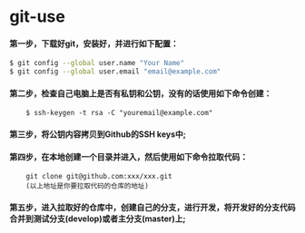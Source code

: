 # git-use
#### 第一步，下载好git，安装好，并进行如下配置：
``` bash
$ git config --global user.name "Your Name"
$ git config --global user.email "email@example.com"
```
		
#### 第二步，检查自己电脑上是否有私钥和公钥，没有的话使用如下命令创建：
		$ ssh-keygen -t rsa -C "youremail@example.com"
#### 第三步，将公钥内容拷贝到Github的SSH keys中;
#### 第四步，在本地创建一个目录并进入，然后使用如下命令拉取代码：
		git clone git@github.com:xxx/xxx.git
		(以上地址是你要拉取代码的仓库的地址)
#### 第五步，进入拉取好的仓库中，创建自己的分支，进行开发，将开发好的分支代码合并到测试分支(develop)或者主分支(master)上;
